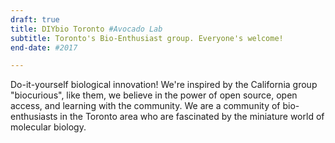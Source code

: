 ```yaml
---
draft: true
title: DIYbio Toronto #Avocado Lab
subtitle: Toronto's Bio-Enthusiast group. Everyone's welcome!
end-date: #2017

---
```

Do-it-yourself biological innovation! We're inspired by the California group "biocurious", like them, we believe in the power of open source, open access, and learning with the community. We are a community of bio-enthusiasts in the Toronto area who are fascinated by the miniature world of molecular biology.
